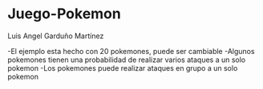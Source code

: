 # Juego-Pokemon
Luis Angel Garduño Martínez

-El ejemplo esta hecho con 20 pokemones, puede ser cambiable 
-Algunos pokemones tienen una probabilidad de realizar varios ataques a un solo pokemon
-Los pokemones puede realizar ataques en grupo a un solo pokemon

